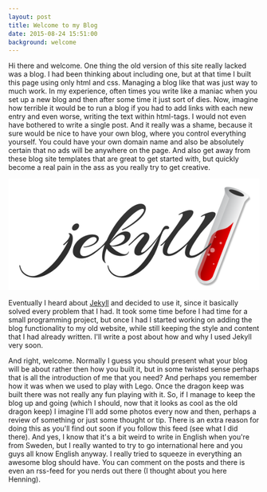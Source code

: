 ```yaml
---
layout: post
title: Welcome to my Blog
date: 2015-08-24 15:51:00
background: welcome
---
```


Hi there and welcome. One thing the old version of this site really lacked was a blog. I had been thinking about including one, but at that time I built this page using only html and css. Managing a blog like that was just way to much work. In my experience, often times you write like a maniac when you set up a new blog and then after some time it just sort of dies. Now, imagine how terrible it would be to run a blog if you had to add links with each new entry and even worse, writing the text within html-tags. I would not even have bothered to write a single post. And it really was a shame, because it sure would be nice to have your own blog, where you control everything yourself. You could have your own domain name and also be absolutely certain that no ads will be anywhere on the page. And also get away from these blog site templates that are great to get started with, but quickly become a real pain in the ass as you really try to get creative.

![Jekyll Logo](/assets/pictures/jekyll.png)

Eventually I heard about [Jekyll](http://jekyllrb.com) and decided to use it, since it basically solved every problem that I had. It took some time before I had time for a small programming project, but once I had I started working on adding the blog functionality to my old website, while still keeping the style and content that I had already written. I'll write a post about how and why I used Jekyll very soon. 

And right, welcome. Normally I guess you should present what your blog will be about rather then how you built it, but in some twisted sense perhaps that is all the introduction of me that you need? And perhaps you remember how it was when we used to play with Lego. Once the dragon keep was built there was not really any fun playing with it. So, if I manage to keep the blog up and going (which I should, now that it looks as cool as the  old dragon keep) I imagine I'll add some photos every now and then, perhaps a review of something or just some thought or tip. There is an extra reason for doing this as you'll find out soon if you follow this feed (see what I did there). And yes, I know that it's a bit weird to write in English when you're from Sweden, but I really wanted to try to go international here and you guys all know English anyway. I really tried to squeeze in everything an awesome blog should have. You can comment on the posts and there is even an rss-feed for you nerds out there (I thought about you here Henning).


